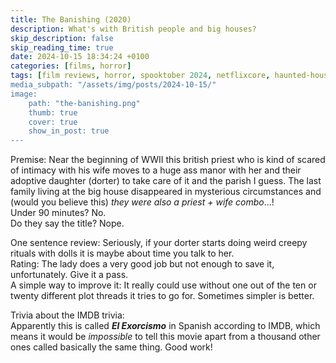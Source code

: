 ```yaml
---
title: The Banishing (2020)
description: What's with British people and big houses?
skip_description: false
skip_reading_time: true
date: 2024-10-15 18:34:24 +0100
categories: [films, horror]
tags: [film reviews, horror, spooktober 2024, netflixcore, haunted-housesploitation, they don't say the title]
media_subpath: "/assets/img/posts/2024-10-15/"
image:
    path: "the-banishing.png"
    thumb: true
    cover: true
    show_in_post: true
---
```

<span class="reviewsection">Premise:</span> Near the beginning of WWII this british priest who is kind of scared of intimacy with his wife moves to a huge ass manor with her and their adoptive daughter (dorter) to take care of it and the parish I guess. The last family living at the big house disappeared in mysterious circumstances and (would you believe this) *they were also a priest + wife combo*...!<br/>
<span class="reviewsection">Under 90 minutes?</span> No.<br/>
<span class="reviewsection">Do they say the title?</span> Nope.

<span class="reviewsection">One sentence review:</span> Seriously, if your dorter starts doing weird creepy rituals with dolls it is maybe about time you talk to her.<br/>
<span class="reviewsection">Rating:</span> The lady does a very good job but not enough to save it, unfortunately. Give it a pass.<br/>
<span class="reviewsection">A simple way to improve it:</span> It really could use without one out of the ten or twenty different plot threads it tries to go for. Sometimes simpler is better.

<span class="reviewsection">Trivia about the IMDB trivia:</span><br/>
Apparently this is called ***El Exorcismo*** in Spanish according to IMDB, which means it would be *impossible* to tell this movie apart from a thousand other ones called basically the same thing. Good work!